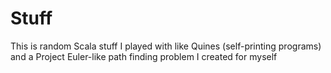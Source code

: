 # Stuff

This is random Scala stuff I played with like Quines (self-printing programs) and a Project Euler-like path finding problem I created for myself
